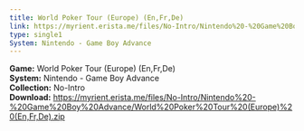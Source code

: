 ```yaml
---
title: World Poker Tour (Europe) (En,Fr,De)
link: https://myrient.erista.me/files/No-Intro/Nintendo%20-%20Game%20Boy%20Advance/World%20Poker%20Tour%20(Europe)%20(En,Fr,De).zip
type: single1
System: Nintendo - Game Boy Advance
---
```

<b>Game:</b> World Poker Tour (Europe) (En,Fr,De)<br>
<b>System:</b> Nintendo - Game Boy Advance<br>
<b>Collection:</b> No-Intro<br>
<b>Download:</b> https://myrient.erista.me/files/No-Intro/Nintendo%20-%20Game%20Boy%20Advance/World%20Poker%20Tour%20(Europe)%20(En,Fr,De).zip